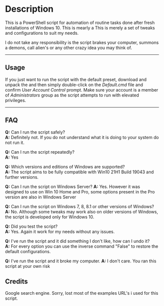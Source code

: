 # Description
This is a PowerShell script for automation of routine tasks done after fresh installations of Windows 10. This is mearly a This is merely a set of tweaks and configurations to suit my needs.

I do not take any responsibility is the script brakes your computer, summons a demons, call alien's or any other crazy idea you may think of.

-------

## Usage
If you just want to run the script with the default preset, download and unpack the  and then simply double-click on the *Default.cmd* file and confirm *User Account Control* prompt. Make sure your account is a member of *Administrators* group as the script attempts to run with elevated privileges.

-------

## FAQ

**Q:** Can I run the script safely?  
**A:** Definitely not. If you do not understand what it is doing to your system do not run it. 

**Q:** Can I run the script repeatedly?  
**A:** Yes

**Q:** Which versions and editions of Windows are supported?  
**A:** The script aims to be fully compatible with Win10 21H1 Build 19043 and further versions. 

**Q:** Can I run the script on Windows Server?
**A:** Yes. However it was designed to use on Win 10 Home and Pro, some options present in the Pro version are also in Windows Server

**Q:** Can I run the script on Windows 7, 8, 8.1 or other versions of Windows?  
**A:** No. Although some tweaks may work also on older versions of Windows, the script is developed only for Windows 10.

**Q:** Did you test the script?  
**A:** Yes. Again it work for my needs without any issues.

**Q:** I've run the script and it did something I don't like, how can I undo it?  
**A:** For every option you can use the inverse command "False" to restore the default configurations.

**Q:** I've run the script and it broke my computer.
**A:** I don't care. You ran this script at your own risk 

## Credits
Google search engine. Sorry, lost most of the examples URL's i used for this script. 
